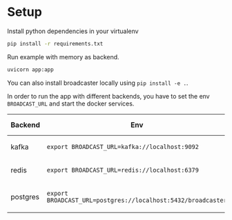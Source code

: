 # Setup

Install python dependencies in your virtualenv

```bash
pip install -r requirements.txt
```

Run example with memory as backend.

```bash
uvicorn app:app
```

You can also install broadcaster locally using `pip install -e .`.

In order to run the app with different backends, you have to set the env
`BROADCAST_URL` and start the docker services.

| Backend  | Env                                                          | Service command              |
| -------- | ------------------------------------------------------------ | ---------------------------- |
| kafka    | `export BROADCAST_URL=kafka://localhost:9092`                | `docker-compose up kafka`    |
| redis    | `export BROADCAST_URL=redis://localhost:6379`                | `docker-compose up redis`    |
| postgres | `export BROADCAST_URL=postgres://localhost:5432/broadcaster` | `docker-compose up postgres` |
